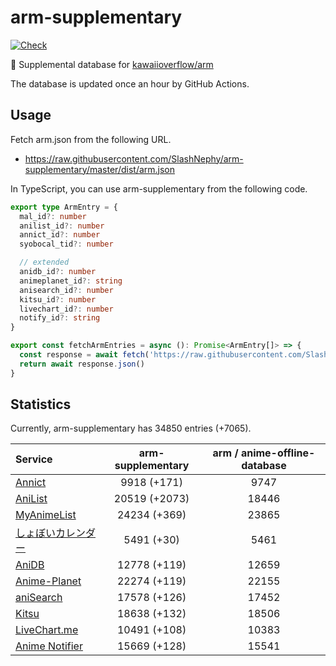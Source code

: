 # arm-supplementary

[![Check](https://github.com/SlashNephy/arm-supplementary/actions/workflows/check-node.yml/badge.svg)](https://github.com/SlashNephy/arm-supplementary/actions/workflows/check-node.yml)

💊 Supplemental database for [kawaiioverflow/arm](https://github.com/kawaiioverflow/arm)

The database is updated once an hour by GitHub Actions.

## Usage

Fetch arm.json from the following URL.

- https://raw.githubusercontent.com/SlashNephy/arm-supplementary/master/dist/arm.json

In TypeScript, you can use arm-supplementary from the following code.

```TypeScript
export type ArmEntry = {
  mal_id?: number
  anilist_id?: number
  annict_id?: number
  syobocal_tid?: number

  // extended
  anidb_id?: number
  animeplanet_id?: string
  anisearch_id?: number
  kitsu_id?: number
  livechart_id?: number
  notify_id?: string
}

export const fetchArmEntries = async (): Promise<ArmEntry[]> => {
  const response = await fetch('https://raw.githubusercontent.com/SlashNephy/arm-supplementary/master/dist/arm.json')
  return await response.json()
}
```

## Statistics

Currently, arm-supplementary has 34850 entries (+7065).

| Service                                     | arm-supplementary | arm / anime-offline-database |
| :------------------------------------------ | :---------------: | :--------------------------: |
| [Annict](https://annict.com)                |    9918 (+171)    |             9747             |
| [AniList](https://anilist.co)               |   20519 (+2073)   |            18446             |
| [MyAnimeList](https://myanimelist.net)      |   24234 (+369)    |            23865             |
| [しょぼいカレンダー](https://cal.syoboi.jp) |    5491 (+30)     |             5461             |
| [AniDB](https://anidb.net)                  |   12778 (+119)    |            12659             |
| [Anime-Planet](https://anime-planet.com)    |   22274 (+119)    |            22155             |
| [aniSearch](https://anisearch.com)          |   17578 (+126)    |            17452             |
| [Kitsu](https://kitsu.io)                   |   18638 (+132)    |            18506             |
| [LiveChart.me](https://livechart.me)        |   10491 (+108)    |            10383             |
| [Anime Notifier](https://notify.moe)        |   15669 (+128)    |            15541             |
